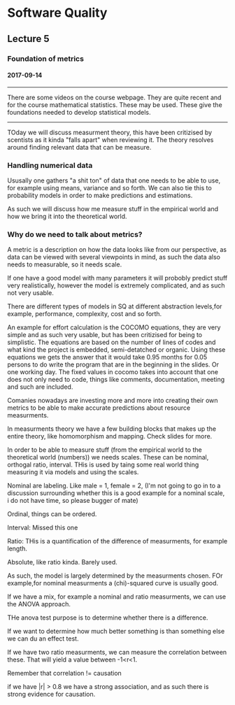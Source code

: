 # Software Quality
## Lecture 5
### Foundation of metrics
#### 2017-09-14
----------
There are some videos on the course webpage. They are quite recent and for the course mathematical statistics. These may be used. These give the foundations needed to develop statistical models.

-----
TOday we will discuss measurment theory, this have been critizised by scentists as it kinda "falls apart" when reviewing it. The theory resolves around finding relevant data that can be measure.

### Handling numerical data
Ususally one gathers "a shit ton" of data that one needs to be able to use, for example using means, variance and so forth. We can also tie this to probability models in order to make predictions and estimations.

As such we will discuss how me measure stuff in the empirical world and how we bring it into the theoretical world.


### Why do we need to talk about metrics?
A metric is a description on how the data looks like from our perspective, as data can be viewed with several viewpoints in mind, as such the data also needs to measurable, so it needs scale.

If one have a good model with many parameters it will probobly predict stuff very realistically, however the model is extremely complicated, and as such not very usable.   

There are different types of models in SQ at different abstraction levels,for example, performance, complexity, cost and so forth.


An example for effort calculation is the COCOMO equations, they are very simple and as such very usable, but has been critizised for being to simplistic. The equations are based on the number of lines of codes and what kind the project is embedded, semi-detatched or organic. Using these equations we gets the answer that it would take 0.95 months for 0.05 persons to do write the program that are in the beginning in the slides. Or one working day. The fixed values in cocomo takes into account that one does not only need to code, things like comments, documentation, meeting and such are included.

Comanies nowadays are investing more and more into creating their own metrics to be able to make accurate predictions about resource measurments.

In measurments theory we have a few building blocks that makes up the entire theory, like homomorphism and mapping. Check slides for more.


In order to be able to measure stuff (from the empirical world to the theoretical world (numbers)) we needs scales. These can be nominal, orthogal ratio, interval. THis is used by taing some real world thing measuring it via models and using the scales.

Nominal are labeling. Like male = 1, female = 2, (I'm not going to go in to a discussion surrounding whether this is a good example for a nominal scale, i do not have time, so please bugger of mate)

Ordinal, things can be ordered.

Interval: Missed this one

Ratio: THis is a quantification of the difference of measurments, for example length.

Absolute, like ratio kinda. Barely used.

As such, the model is largely determined by the measurments chosen. FOr example,for  nominal measurments a (chi)-squared curve is usually good.

If we have a mix, for example a nominal and ratio measurments, we can use the ANOVA approach.

THe anova test purpose is to determine whether there is a difference.

If we want to determine how much better something is than something else we can du an effect test.

If we have two ratio measurments, we can measure the correlation between these. That will yield a value between -1<r<1.

Remember that correlation != causation

if we have |r| > 0.8 we have a strong association, and as such there is strong evidence for causation. 

